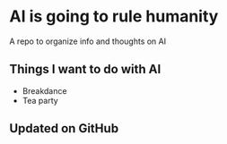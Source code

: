 # AI is going to rule humanity
A repo to organize info and thoughts on AI

## Things I want to do with AI
* Breakdance
* Tea party

## Updated on GitHub
